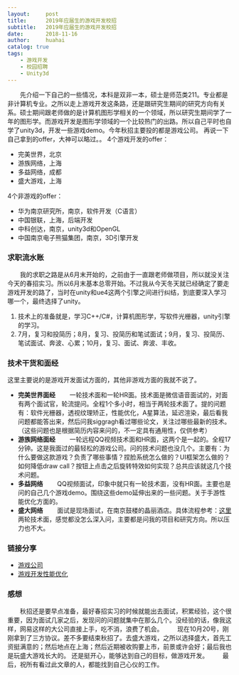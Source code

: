 ```yaml
---
layout:     post
title:      2019年应届生的游戏开发校招
subtitle:   2019年应届生的游戏开发校招
date:       2018-11-16
author:     huahai
catalog: true
tags:
    - 游戏开发
    - 校园招聘
    - Unity3d
---
```


&emsp;&emsp;先介绍一下自己的一些情况，本科是双非一本，硕士是师范类211。专业都是非计算机专业。之所以走上游戏开发这条路，还是跟研究生期间的研究方向有关系。硕士期间跟老师做的是计算机图形学相关的一个领域，所以研究生期间学了一年的图形学。而游戏开发是图形学领域的一个比较热门的出路。所以自己平时也自学了unity3d，开发一些游戏demo。今年秋招主要投的都是游戏公司。
再说一下自己拿到的offer，大神可以略过。。
4个游戏开发的offer：
- 完美世界，北京
- 游族网络，上海
- 多益网络，成都
- 盛大游戏，上海

  

4个非游戏的offer：
- 华为南京研究所，南京，软件开发（C语言）
- 中国银联，上海，后端开发
- 中科创达，南京，unity3d和OpenGL
- 中国南京电子熊猫集团，南京，3D引擎开发
### 求职流水账
&emsp;&emsp;我的求职之路是从6月末开始的，之前由于一直跟老师做项目，所以就没关注今天的春招实习。所以6月末基本总零开始。不过我从今天冬天就已经确定了要走游戏开发的路了，当时在unity和ue4这两个引擎之间进行纠结，到底要深入学习哪一个，最终选择了unity。
1. 技术上的准备就是，学习C++/C#，计算机图形学，写软件光栅器，unity引擎的学习。
2. 7月，复习和投简历；8月，复习、投简历和笔试面试；9月，复习、投简历、笔试面试、奔波、心累；10月，复习、面试、奔波、丰收。


### 技术干货和面经
这里主要说的是游戏开发面试方面的，其他非游戏方面的我就不说了。
- **完美世界面经**
&emsp;&emsp;一轮技术面和一轮HR面。技术面是微信语音面试的，对面有两个面试官，轮流提问。全程1个多小时，相当于两轮技术面了。提的问题有：软件光栅器，透视纹理矫正，性能优化，A星算法，延迟渲染，最后看我问题都能答出来，然后问我siggragh看过哪些论文，关注过哪些最新的技术。（这些问题也是根据简历内容来问的，不一定具有通用性，仅供参考）
- **游族网络面经**
&emsp;&emsp;一轮远程QQ视频技术面和HR面，这两个是一起的。全程17分钟。这是我面过的最轻松的游戏公司。问的技术问题也没几个。主要有：为什么要做这款游戏？负责了哪些事情？捏脸系统怎么做的？UI框架怎么做的？如何降低draw call？按钮上点击之后旋转特效如何实现？总共应该就这几个技术问题。
- **多益网络**
&emsp;&emsp;QQ视频面试，印象中就只有一轮技术面，没有HR面。主要也是问的自己几个游戏demo。围绕这些demo延伸出来的一些问题。关于手游性能优化方面的。
-  **盛大网络**
&emsp;&emsp;面试是现场面试，在南京鼓楼的晶丽酒店。具体流程参考：[这里](https://www.kanzhun.com/gsmsh10978230.html?ka=msg-praise-interview)
两轮技术面，感觉都没怎么深入问，主要都是问我的项目和研究方向。所以压力也不大。
### 链接分享
- [游戏公司](https://zhuanlan.zhihu.com/p/28137406)
- [游戏开发性能优化](https://blog.uwa4d.com/)
### 感想
&emsp;&emsp;秋招还是要早点准备，最好春招实习的时候就能出去面试，积累经验，这个很重要，因为面试几家之后，发现问的问题就集中在那么几个。没经验的话，像我这样，网易这样的大公司直接上手，吃不消，浪费了机会。
&emsp;&emsp;现在10月20号，刚刚拿到了三方协议。差不多要结束秋招了。去盛大游戏，之所以选择盛大，首先工资挺满意的；然后地点在上海；然后近期被收购要上市，前景或许会好；最后我也是玩盛大游戏长大的。
还是挺开心，能够达到自己的目标，做游戏开发。
&emsp;&emsp;最后，祝所有看过此文章的人，都能找到自己心仪的工作。